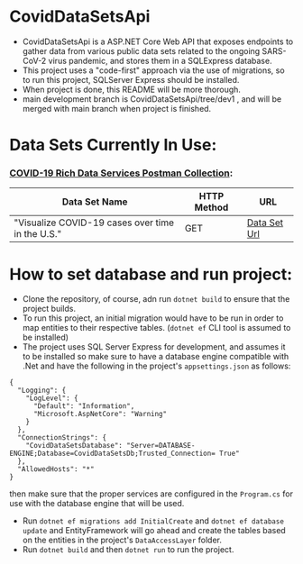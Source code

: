 # CovidDataSetsApi

- CovidDataSetsApi is a ASP.NET Core Web API that exposes endpoints to gather data from various public data sets related to the ongoing SARS-CoV-2 virus pandemic,
and stores them in a SQLExpress database. 
- This project uses a "code-first" approach via the use of migrations, so to run this project, SQLServer Express should be installed.
- When project is done, this README will be more thorough.
- main development branch is CovidDataSetsApi/tree/dev1 , and will be merged with main branch when project is finished.

# Data Sets Currently In Use:
### [COVID-19 Rich Data Services Postman Collection](https://documenter.getpostman.com/view/2220438/SzYevv9u):
| Data Set Name | HTTP Method | URL |
|---------------|-------------|-----|
| "Visualize COVID-19 cases over time in the U.S." | GET |  [Data Set Url](https://covid19.richdataservices.com/rds/api/query/int/jhu_country/select?cols=date_stamp,cnt_confirmed,cnt_death,cnt_recovered&where=(iso3166_1=US)&format=amcharts&limit=5000) |

# How to set database and run project:
- Clone the repository, of course, adn run `dotnet build` to ensure that the project builds.
- To run this project, an initial migration would have to be run in order to map entities to their respective tables. (`dotnet ef` CLI tool is assumed to be installed) 
- The project uses SQL Server Express for development, and assumes it to be installed so make sure to have a database engine compatible with .Net and have the following in the project's `appsettings.json` as follows:
```
{
  "Logging": {
    "LogLevel": {
      "Default": "Information",
      "Microsoft.AspNetCore": "Warning"
    }
  },
  "ConnectionStrings": {
    "CovidDataSetsDatabase": "Server=DATABASE-ENGINE;Database=CovidDataSetsDb;Trusted_Connection= True"
  },
  "AllowedHosts": "*"
}
```
then make sure that the proper services are configured in the `Program.cs` for use with the database engine that will be used.
- Run `dotnet ef migrations add InitialCreate` and `dotnet ef database update` and EntityFramework will go ahead and create the tables based on the entities in the project's `DataAccessLayer` folder.
- Run `dotnet build` and then `dotnet run` to run the project.
 
